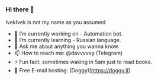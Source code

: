 ### Hi there 👋

IvekIvek is not my name as you assumed 

- 🔭 I’m currently working on - Automation bot.
- 🌱 I’m currently learning - Russian language.
- 💬 Ask me about anything you wanna know.
- 📫 How to reach me: @davvvvvy (Telegram)
- ⚡ Fun fact: sometimes waking in 5am just to read books.
- 📧 Free E-mail hosting: (Doggy)[https://doggy.li]
